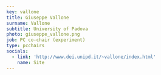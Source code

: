 ```yaml
---
key: vallone
title: Giuseppe Vallone
surname: Vallone
subtitle: University of Padova
photo: giuseppe_vallone.png
job: PC co-chair (experiment)
type: pcchairs
socials:
  - link: 'http://www.dei.unipd.it/~vallone/index.html'
    name: Site
---
```

